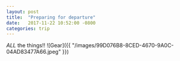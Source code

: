 ```yaml
---
layout: post
title:  "Preparing for departure"
date:   2017-11-22 10:52:00 -0800
categories: trip
---
```


*ALL* the things!!
![Gear]({{ "/images/99D076B8-8CED-4670-9A0C-04AD83477A66.jpeg" }})
